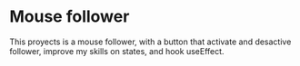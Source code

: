 # Mouse follower

This proyects is a mouse follower, with a button that activate and desactive follower, improve my skills on states, and hook useEffect.